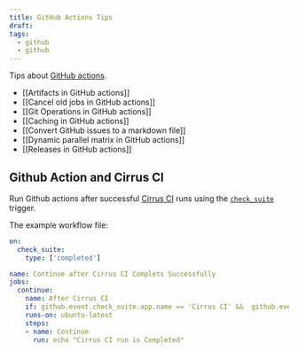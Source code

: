 ```yaml
---
title: GitHub Actions Tips
draft: 
tags:
  - github
  - github
---
```


Tips about [GitHub actions](https://docs.github.com/en/actions).

- [[Artifacts in GitHub actions]]
- [[Cancel old jobs in GitHub actions]]
- [[Git Operations in GitHub actions]]
- [[Caching in GitHub actions]]
- [[Convert GitHub issues to a markdown file]]
- [[Dynamic parallel matrix in GitHub actions]]
- [[Releases in GitHub actions]]

## Github Action and Cirrus CI

Run Github actions after successful [Cirrus CI](https://cirrus-ci.org/) runs using the [`check_suite`](https://docs.github.com/en/actions/reference/events-that-trigger-workflows#check_suite) trigger.

The example workflow file:

```yaml
on:
  check_suite:
    type: ['completed']

name: Continue after Cirrus CI Complets Successfully
jobs:
  continue:
    name: After Cirrus CI
    if: github.event.check_suite.app.name == 'Cirrus CI' &&  github.event.check_suite.conclusion == 'success'
    runs-on: ubuntu-latest
    steps:
    - name: Continue
      run: echo "Cirrus CI run is Completed"
```

